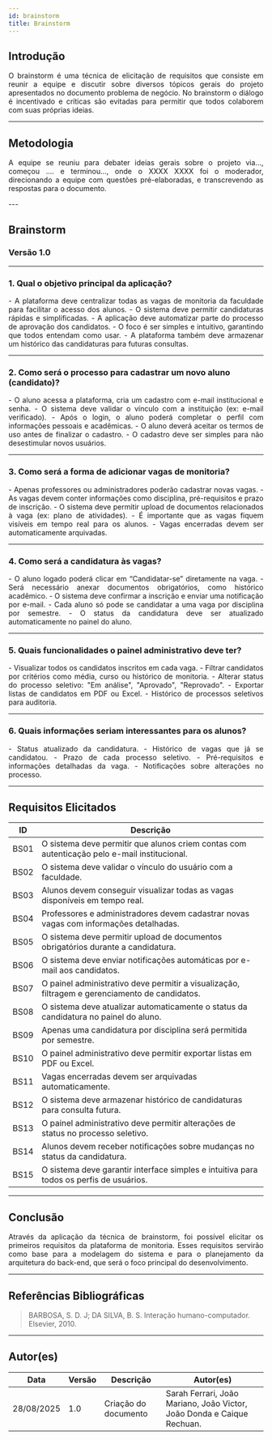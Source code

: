 ```yaml
---
id: brainstorm
title: Brainstorm
---
```


## **Introdução**
<p align="justify">
O brainstorm é uma técnica de elicitação de requisitos que consiste em reunir a equipe e discutir sobre diversos tópicos gerais do projeto apresentados no documento problema de negócio. No brainstorm o diálogo é incentivado e críticas são evitadas para permitir que todos colaborem com suas próprias ideias.
</p>

---

## **Metodologia**
<p align = "justify">
A equipe se reuniu para debater ideias gerais sobre o projeto via..., começou .... e terminou..., onde o XXXX XXXX foi o moderador, direcionando a equipe com questões pré-elaboradas, e transcrevendo as respostas para o documento.
</p>
---

## **Brainstorm**

### **Versão 1.0**

---

### **1. Qual o objetivo principal da aplicação?**
<p align="justify">
- A plataforma deve centralizar todas as vagas de monitoria da faculdade para facilitar o acesso dos alunos.  
- O sistema deve permitir candidaturas rápidas e simplificadas.  
- A aplicação deve automatizar parte do processo de aprovação dos candidatos.  
- O foco é ser simples e intuitivo, garantindo que todos entendam como usar.  
- A plataforma também deve armazenar um histórico das candidaturas para futuras consultas.
</p>

---

### **2. Como será o processo para cadastrar um novo aluno (candidato)?**
<p align="justify">
- O aluno acessa a plataforma, cria um cadastro com e-mail institucional e senha.  
- O sistema deve validar o vínculo com a instituição (ex: e-mail verificado).  
- Após o login, o aluno poderá completar o perfil com informações pessoais e acadêmicas.  
- O aluno deverá aceitar os termos de uso antes de finalizar o cadastro.  
- O cadastro deve ser simples para não desestimular novos usuários.
</p>

---

### **3. Como será a forma de adicionar vagas de monitoria?**
<p align="justify">
- Apenas professores ou administradores poderão cadastrar novas vagas.  
- As vagas devem conter informações como disciplina, pré-requisitos e prazo de inscrição.  
- O sistema deve permitir upload de documentos relacionados à vaga (ex: plano de atividades).  
- É importante que as vagas fiquem visíveis em tempo real para os alunos.  
- Vagas encerradas devem ser automaticamente arquivadas.
</p>

---

### **4. Como será a candidatura às vagas?**
<p align="justify">
- O aluno logado poderá clicar em “Candidatar-se” diretamente na vaga.  
- Será necessário anexar documentos obrigatórios, como histórico acadêmico.  
- O sistema deve confirmar a inscrição e enviar uma notificação por e-mail.  
- Cada aluno só pode se candidatar a uma vaga por disciplina por semestre.  
- O status da candidatura deve ser atualizado automaticamente no painel do aluno.
</p>

---

### **5. Quais funcionalidades o painel administrativo deve ter?**
<p align="justify">
- Visualizar todos os candidatos inscritos em cada vaga.  
- Filtrar candidatos por critérios como média, curso ou histórico de monitoria.  
- Alterar status do processo seletivo: "Em análise", "Aprovado", "Reprovado".  
- Exportar listas de candidatos em PDF ou Excel.  
- Histórico de processos seletivos para auditoria.
</p>

---

### **6. Quais informações seriam interessantes para os alunos?**
<p align="justify">
- Status atualizado da candidatura.  
- Histórico de vagas que já se candidatou.  
- Prazo de cada processo seletivo.  
- Pré-requisitos e informações detalhadas da vaga.  
- Notificações sobre alterações no processo.
</p>

---

## **Requisitos Elicitados**

| ID   | Descrição |
|-------|-----------|
| BS01  | O sistema deve permitir que alunos criem contas com autenticação pelo e-mail institucional. |
| BS02  | O sistema deve validar o vínculo do usuário com a faculdade. |
| BS03  | Alunos devem conseguir visualizar todas as vagas disponíveis em tempo real. |
| BS04  | Professores e administradores devem cadastrar novas vagas com informações detalhadas. |
| BS05  | O sistema deve permitir upload de documentos obrigatórios durante a candidatura. |
| BS06  | O sistema deve enviar notificações automáticas por e-mail aos candidatos. |
| BS07  | O painel administrativo deve permitir a visualização, filtragem e gerenciamento de candidatos. |
| BS08  | O sistema deve atualizar automaticamente o status da candidatura no painel do aluno. |
| BS09  | Apenas uma candidatura por disciplina será permitida por semestre. |
| BS10  | O painel administrativo deve permitir exportar listas em PDF ou Excel. |
| BS11  | Vagas encerradas devem ser arquivadas automaticamente. |
| BS12  | O sistema deve armazenar histórico de candidaturas para consulta futura. |
| BS13  | O painel administrativo deve permitir alterações de status no processo seletivo. |
| BS14  | Alunos devem receber notificações sobre mudanças no status da candidatura. |
| BS15  | O sistema deve garantir interface simples e intuitiva para todos os perfis de usuários. |

---

## **Conclusão**
<p align="justify">
Através da aplicação da técnica de brainstorm, foi possível elicitar os primeiros requisitos da plataforma de monitoria. Esses requisitos servirão como base para a modelagem do sistema e para o planejamento da arquitetura do back-end, que será o foco principal do desenvolvimento.
</p>

---

## **Referências Bibliográficas**
> BARBOSA, S. D. J; DA SILVA, B. S. Interação humano-computador. Elsevier, 2010.

---

## **Autor(es)**
| Data | Versão | Descrição | Autor(es) |
|-------|--------|-----------|------------|
| 28/08/2025 | 1.0 | Criação do documento | Sarah Ferrari, João Mariano, João Victor, João Donda e Caique Rechuan.